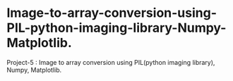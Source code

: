 # Image-to-array-conversion-using-PIL-python-imaging-library-Numpy-Matplotlib.
Project-5 : Image to array conversion using PIL(python imaging library), Numpy, Matplotlib.
